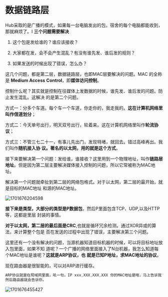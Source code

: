 # 数据链路层

Hub采取的是广播的模式，如果每一台电脑发出的包，宿舍的每个电脑都能收到，那就麻烦了。I
**三个问题需要解决**

1. 这个包是发给谁的？谁应该接收？

2. 大家都在发，会不会产生混乱？有没有谁先发、谁后发的规则？

3. 如果发送的时候出现了错误，怎么办？

   

这几个问题，都是第二层，数据链路层，也即MAC层要解决的问题。MAC 的全称是 **Medium Access**
**Control**，即**媒体访问控制**。

控制什么呢？其实就是控制在往媒体上发数据的时候，谁先发、谁后发的问题。防止发生混乱。这解决
的是第二个问题。

方式一：分多个车道。每个车一个车道，你走你的，我走我的。**这在计算机网络里叫作信道划分**；

方式二：今天单号出行，明天双号出行，轮着来。这在计算机网络里叫作**轮流协议**；

方式三：不管三七二十一，有事儿先出门，发现特堵，就回去。错过高峰再出。我们叫作**随机接入协**
**议。著名的以太网，用的就是这个方式**。



接下来要解决第一个问题：发给谁，谁接收？这里用到一个物理地址，叫作**链路层地址**。但是因为第二层主要解决媒体接入控制的问题，所以它常被称为MAC地址。

解决第一个问题就牵扯到第二层的网络包格式。对于以太网，第二层的最开始，就是目标的MAC地址
和源的MAC地址。

![1701676204598](https://qwq9527.gitee.io/resource/imgs/1701676204598.png)

**接下来是类型，大部分的类型是P数据包**，然后P里面包含TCP、UDP,以及HTTP等，这都是里层
封装的事情。

**对于以太网，第二层的最后面是CRC**,也就是循环冗余检测。通过XOR异或的算法，来计算整个包是
否在发送的过程中出现了错误，主要解决第三个问题。

这里还有一个没有解决的问题，当源机器知道目标机器的时候，可以将目标地址放入包里面，如果不知
道呢？一个广播的网络里面接入了N台机器，我怎么知道每个MAC地址是谁呢？**这就是ARP协议，也**
**就是已知P地址，求MAC地址的协议**。

现在路由器是很智能的，可以对ARP进行缓存。

```js
ARP协议就是在局域网里面，吼一句，IP xxx,XXX,XXX,XXX 你的MAC地址是啥，马上告诉我？
然后路由器就会告诉你。
```

![1701676455427](https://qwq9527.gitee.io/resource/imgs/1701676455427.png)
